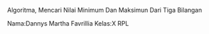 Algoritma, Mencari Nilai Minimum Dan Maksimun Dari Tiga Bilangan

Nama:Dannys Martha Favrillia
Kelas:X RPL
